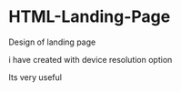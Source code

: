# HTML-Landing-Page
Design of landing page 

i have created with device resolution option 

Its very useful
